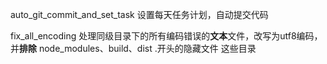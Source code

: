 auto_git_commit_and_set_task 设置每天任务计划，自动提交代码

fix_all_encoding 处理同级目录下的所有编码错误的**文本**文件，改写为utf8编码，并**排除** node_modules、build、dist .开头的隐藏文件 这些目录





